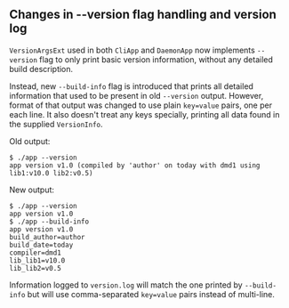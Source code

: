 ## Changes in --version flag handling and version log

`VersionArgsExt` used in both `CliApp` and `DaemonApp` now implements
`--version` flag to only print basic version information, without any detailed
build description.

Instead, new `--build-info` flag is introduced that prints all detailed
information that used to be present in old `--version` output. However, format
of that output was changed to use plain `key=value` pairs, one per each line. It
also doesn't treat any keys specially, printing all data found in the supplied
`VersionInfo`.

Old output:

```
$ ./app --version
app version v1.0 (compiled by 'author' on today with dmd1 using lib1:v10.0 lib2:v0.5)
```

New output:

```
$ ./app --version
app version v1.0
$ ./app --build-info
app version v1.0
build_author=author
build_date=today
compiler=dmd1
lib_lib1=v10.0
lib_lib2=v0.5
```

Information logged to `version.log` will match the one printed by `--build-info`
but will use comma-separated `key=value` pairs instead of multi-line.
